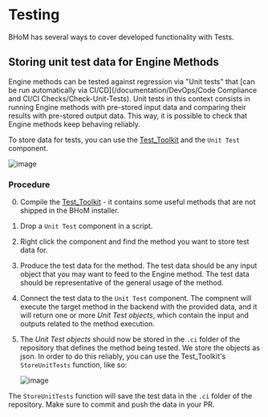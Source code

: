 # Testing

BHoM has several ways to cover developed functionality with Tests.


## Storing unit test data for Engine Methods

Engine methods can be tested against regression via "Unit tests" that [can be run automatically via CI/CD](/documentation/DevOps/Code Compliance and CI/CI Checks/Check-Unit-Tests). Unit tests in this context consists in running Engine methods with pre-stored input data and comparing their results with pre-stored output data. This way, it is possible to check that Engine methods keep behaving reliably.

To store data for tests, you can use the [Test_Toolkit](https://github.com/BHoM/Test_Toolkit) and the `Unit Test` component.

![image](https://user-images.githubusercontent.com/6352844/210525746-f55ad541-4022-4418-b35a-b2f174620c66.png)

### Procedure

0. Compile the [Test_Toolkit](https://github.com/BHoM/Test_Toolkit) - it contains some useful methods that are not shipped in the BHoM installer.
1. Drop a `Unit Test` component in a script.
2. Right click the component and find the method you want to store test data for. 
3. Produce the test data for the method. The test data should be any input object that you may want to feed to the Engine method. The test data should be representative of the general usage of the method.
4. Connect the test data to the `Unit Test` component. The compnent will execute the target method in the backend with the provided data, and it will return one or more _Unit Test objects_, which contain the input and outputs related to the method execution.
5. The _Unit Test objects_ should now be stored in the `.ci` folder of the repository that defines the method being tested. We store the objects as json. In order to do this reliably, you can use the Test_Toolkit's `StoreUnitTests` function, like so:

   ![image](https://user-images.githubusercontent.com/6352844/210527902-53bdf492-d305-405b-9f2b-3be671204519.png)



The `StoreUnitTests` function will save the test data in the `.ci` folder of the repository. Make sure to commit and push the data in your PR.
